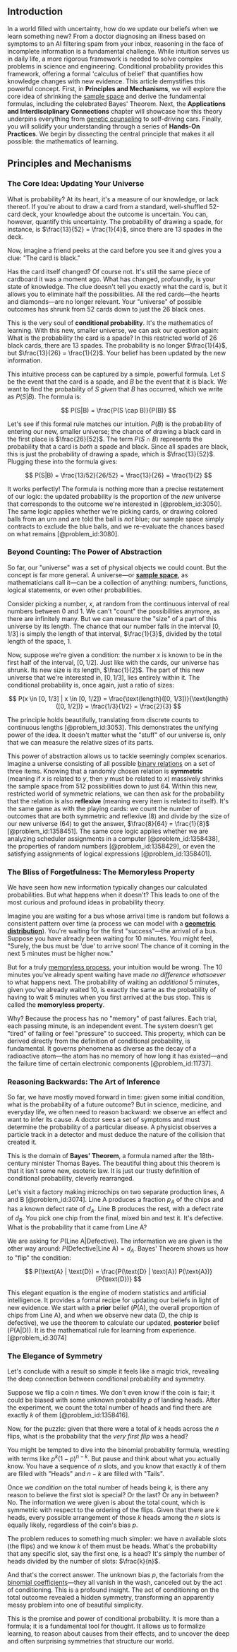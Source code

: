 ## Introduction
In a world filled with uncertainty, how do we update our beliefs when we learn something new? From a doctor diagnosing an illness based on symptoms to an AI filtering spam from your inbox, reasoning in the face of incomplete information is a fundamental challenge. While intuition serves us in daily life, a more rigorous framework is needed to solve complex problems in science and engineering. Conditional probability provides this framework, offering a formal 'calculus of belief' that quantifies how knowledge changes with new evidence. This article demystifies this powerful concept. First, in **Principles and Mechanisms**, we will explore the core idea of shrinking the [sample space](@article_id:269790) and derive the fundamental formulas, including the celebrated Bayes' Theorem. Next, the **Applications and Interdisciplinary Connections** chapter will showcase how this theory underpins everything from [genetic counseling](@article_id:141454) to self-driving cars. Finally, you will solidify your understanding through a series of **Hands-On Practices**. We begin by dissecting the central principle that makes it all possible: the mathematics of learning.

## Principles and Mechanisms

### The Core Idea: Updating Your Universe

What is probability? At its heart, it's a measure of our knowledge, or lack thereof. If you're about to draw a card from a standard, well-shuffled 52-card deck, your knowledge about the outcome is uncertain. You can, however, quantify this uncertainty. The probability of drawing a spade, for instance, is $\frac{13}{52} = \frac{1}{4}$, since there are 13 spades in the deck.

Now, imagine a friend peeks at the card before you see it and gives you a clue: "The card is black."

Has the card itself changed? Of course not. It's still the same piece of cardboard it was a moment ago. What has changed, profoundly, is your state of knowledge. The clue doesn't tell you exactly what the card is, but it allows you to eliminate half the possibilities. All the red cards—the hearts and diamonds—are no longer relevant. Your "universe" of possible outcomes has shrunk from 52 cards down to just the 26 black ones.

This is the very soul of **conditional probability**. It's the mathematics of learning. With this new, smaller universe, we can ask our question again: What is the probability the card is a spade? In this restricted world of 26 black cards, there are 13 spades. The probability is no longer $\frac{1}{4}$, but $\frac{13}{26} = \frac{1}{2}$. Your belief has been updated by the new information.

This intuitive process can be captured by a simple, powerful formula. Let $S$ be the event that the card is a spade, and $B$ be the event that it is black. We want to find the probability of $S$ *given* that $B$ has occurred, which we write as $P(S|B)$. The formula is:

$$
P(S|B) = \frac{P(S \cap B)}{P(B)}
$$

Let's see if this formal rule matches our intuition. $P(B)$ is the probability of entering our new, smaller universe; the chance of drawing a black card in the first place is $\frac{26}{52}$. The term $P(S \cap B)$ represents the probability that a card is *both* a spade and black. Since all spades are black, this is just the probability of drawing a spade, which is $\frac{13}{52}$. Plugging these into the formula gives:

$$
P(S|B) = \frac{13/52}{26/52} = \frac{13}{26} = \frac{1}{2}
$$

It works perfectly! The formula is nothing more than a precise restatement of our logic: the updated probability is the proportion of the *new* universe that corresponds to the outcome we're interested in [@problem_id:3050]. The same logic applies whether we're picking cards, or drawing colored balls from an urn and are told the ball is *not* blue; our sample space simply contracts to exclude the blue balls, and we re-evaluate the chances based on what remains [@problem_id:3080].

### Beyond Counting: The Power of Abstraction

So far, our "universe" was a set of physical objects we could count. But the concept is far more general. A universe—or **[sample space](@article_id:269790)**, as mathematicians call it—can be a collection of anything: numbers, functions, logical statements, or even other probabilities.

Consider picking a number, $x$, at random from the continuous interval of real numbers between 0 and 1. We can't "count" the possibilities anymore, as there are infinitely many. But we can measure the "size" of a part of this universe by its length. The chance that our number falls in the interval $[0, 1/3]$ is simply the length of that interval, $\frac{1}{3}$, divided by the total length of the space, 1.

Now, suppose we're given a condition: the number $x$ is known to be in the first half of the interval, $[0, 1/2]$. Just like with the cards, our universe has shrunk. Its new size is its length, $\frac{1}{2}$. The part of this new universe that we're interested in, $[0, 1/3]$, lies entirely within it. The conditional probability is, once again, just a ratio of sizes:

$$
P(x \in [0, 1/3] | x \in [0, 1/2]) = \frac{\text{length}([0, 1/3])}{\text{length}([0, 1/2])} = \frac{1/3}{1/2} = \frac{2}{3}
$$

The principle holds beautifully, translating from discrete counts to continuous lengths [@problem_id:3053]. This demonstrates the unifying power of the idea. It doesn't matter what the "stuff" of our universe is, only that we can measure the relative sizes of its parts.

This power of abstraction allows us to tackle seemingly complex scenarios. Imagine a universe consisting of all possible [binary relations](@article_id:269827) on a set of three items. Knowing that a randomly chosen relation is **symmetric** (meaning if $x$ is related to $y$, then $y$ must be related to $x$) massively shrinks the sample space from 512 possibilities down to just 64. Within this new, restricted world of symmetric relations, we can then ask for the probability that the relation is also **reflexive** (meaning every item is related to itself). It's the same game as with the playing cards: we count the number of outcomes that are both symmetric and reflexive (8) and divide by the size of our new universe (64) to get the answer, $\frac{8}{64} = \frac{1}{8}$ [@problem_id:1358451]. The same core logic applies whether we are analyzing scheduler assignments in a computer [@problem_id:1358438], the properties of random numbers [@problem_id:1358429], or even the satisfying assignments of logical expressions [@problem_id:1358401].

### The Bliss of Forgetfulness: The Memoryless Property

We have seen how new information typically changes our calculated probabilities. But what happens when it doesn't? This leads to one of the most curious and profound ideas in probability theory.

Imagine you are waiting for a bus whose arrival time is random but follows a consistent pattern over time (a process we can model with a **[geometric distribution](@article_id:153877)**). You're waiting for the first "success"—the arrival of a bus. Suppose you have already been waiting for 10 minutes. You might feel, "Surely, the bus must be 'due' to arrive soon! The chance of it coming in the next 5 minutes must be higher now."

But for a truly [memoryless process](@article_id:266819), your intuition would be wrong. The 10 minutes you've already spent waiting have made *no difference whatsoever* to what happens next. The probability of waiting an *additional* 5 minutes, given you've already waited 10, is exactly the same as the probability of having to wait 5 minutes when you first arrived at the bus stop. This is called the **memoryless property**.

Why? Because the process has no "memory" of past failures. Each trial, each passing minute, is an independent event. The system doesn't get "tired" of failing or feel "pressure" to succeed. This property, which can be derived directly from the definition of conditional probability, is fundamental. It governs phenomena as diverse as the decay of a radioactive atom—the atom has no memory of how long it has existed—and the failure time of certain electronic components [@problem_id:11737].

### Reasoning Backwards: The Art of Inference

So far, we have mostly moved forward in time: given some initial condition, what is the probability of a future outcome? But in science, medicine, and everyday life, we often need to reason backward: we observe an effect and want to infer its cause. A doctor sees a set of symptoms and must determine the probability of a particular disease. A physicist observes a particle track in a detector and must deduce the nature of the collision that created it.

This is the domain of **Bayes' Theorem**, a formula named after the 18th-century minister Thomas Bayes. The beautiful thing about this theorem is that it isn't some new, esoteric law. It is just our trusty definition of conditional probability, cleverly rearranged.

Let's visit a factory making microchips on two separate production lines, A and B [@problem_id:3074]. Line A produces a fraction $p_A$ of the chips and has a known defect rate of $d_A$. Line B produces the rest, with a defect rate of $d_B$. You pick one chip from the final, mixed bin and test it. It's defective. What is the probability that it came from Line A?

We are asking for $P(\text{Line A} | \text{Defective})$. The information we are given is the other way around: $P(\text{Defective} | \text{Line A}) = d_A$. Bayes' Theorem shows us how to "flip" the condition:

$$
P(\text{A} | \text{D}) = \frac{P(\text{D} | \text{A}) P(\text{A})}{P(\text{D})}
$$

This elegant equation is the engine of modern statistics and artificial intelligence. It provides a formal recipe for updating our beliefs in light of new evidence. We start with a **prior** belief ($P(\text{A})$, the overall proportion of chips from Line A), and when we observe new data (D, the chip is defective), we use the theorem to calculate our updated, **posterior** belief ($P(\text{A}|\text{D})$). It is the mathematical rule for learning from experience. [@problem_id:3074]

### The Elegance of Symmetry

Let's conclude with a result so simple it feels like a magic trick, revealing the deep connection between conditional probability and symmetry.

Suppose we flip a coin $n$ times. We don't even know if the coin is fair; it could be biased with some unknown probability $p$ of landing heads. After the experiment, we count the total number of heads and find there are exactly $k$ of them [@problem_id:1358416].

Now, for the puzzle: given that there were a total of $k$ heads across the $n$ flips, what is the probability that the *very first flip* was a head?

You might be tempted to dive into the binomial probability formula, wrestling with terms like $p^k(1-p)^{n-k}$. But pause and think about what you actually know. You have a sequence of $n$ slots, and you know that exactly $k$ of them are filled with "Heads" and $n-k$ are filled with "Tails".

Once we *condition* on the total number of heads being $k$, is there any reason to believe the first slot is special? Or the last? Or any in between? No. The information we were given is about the total count, which is symmetric with respect to the ordering of the flips. Given that there are $k$ heads, every possible arrangement of those $k$ heads among the $n$ slots is equally likely, regardless of the coin's bias $p$.

The problem reduces to something much simpler: we have $n$ available slots (the flips) and we know $k$ of them must be heads. What's the probability that any specific slot, say the first one, is a head? It's simply the number of heads divided by the number of slots: $\frac{k}{n}$.

And that's the correct answer. The unknown bias $p$, the factorials from the [binomial coefficients](@article_id:261212)—they all vanish in the wash, canceled out by the act of conditioning. This is a profound insight. The act of conditioning on the total outcome revealed a hidden symmetry, transforming an apparently messy problem into one of beautiful simplicity.

This is the promise and power of conditional probability. It is more than a formula; it is a fundamental tool for thought. It allows us to formalize learning, to reason about causes from their effects, and to uncover the deep and often surprising symmetries that structure our world.